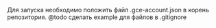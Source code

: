 Для запуска необходимо положить файл .gce-account.json в корень репозитория. @todo сделать example для файлов в .gitignore
